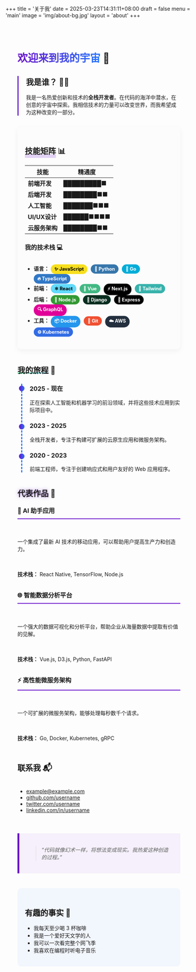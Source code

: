+++
title = '关于我'
date = 2025-03-23T14:31:11+08:00
draft = false
menu = 'main'
image = 'img/about-bg.jpg'
layout = 'about'
+++

<div class="fancy-container">

# <span class="gradient-text">欢迎来到我的宇宙</span> 🌌

<div class="timeline">

## 我是谁？ 👨‍💻

我是一名热爱创新和技术的**全栈开发者**。在代码的海洋中潜水，在创意的宇宙中探索。我相信技术的力量可以改变世界，而我希望成为这种改变的一部分。

</div>

<div class="skills-container">

## <span class="highlight">技能矩阵</span> 📊

<div class="skill-bars">

| 技能 | 精通度 |
|---------|-------|
| **前端开发** | █████████■ |
| **后端开发** | ████████■■ |
| **人工智能** | ███████■■■ |
| **UI/UX设计** | ██████■■■■ |
| **云服务架构** | ████████■■ |

</div>

### 我的技术栈 💻

<div class="tech-stack">

- **语言：** <span class="badge javascript">✨ JavaScript</span> <span class="badge python">🐍 Python</span> <span class="badge go">🚀 Go</span> <span class="badge typescript">🔥 TypeScript</span>
- **前端：** <span class="badge react">⚛️ React</span> <span class="badge vue">🔺 Vue</span> <span class="badge next">⚡ Next.js</span> <span class="badge tailwind">🌈 Tailwind</span>
- **后端：** <span class="badge node">🌿 Node.js</span> <span class="badge django">🐊 Django</span> <span class="badge express">🚀 Express</span> <span class="badge graphql">🔍 GraphQL</span>
- **工具：** <span class="badge docker">📦 Docker</span> <span class="badge git">🔀 Git</span> <span class="badge aws">☁️ AWS</span> <span class="badge k8s">⚙️ Kubernetes</span>

</div>

</div>

<div class="journey-section">

## <span class="underline-magical">我的旅程</span> 🚨

<div class="journey-timeline">

### 2025 - 现在

正在探索人工智能和机器学习的前沿领域，并将这些技术应用到实际项目中。

### 2023 - 2025

全栈开发者，专注于构建可扩展的云原生应用和微服务架构。

### 2020 - 2023

前端工程师，专注于创建响应式和用户友好的 Web 应用程序。

</div>

</div>

<div class="projects-section">

## <span class="glow-text">代表作品</span> 🎨

<div class="project-cards">

### 📱 AI 助手应用

一个集成了最新 AI 技术的移动应用，可以帮助用户提高生产力和创造力。

**技术栈：** React Native, TensorFlow, Node.js

### 🌐 智能数据分析平台

一个强大的数据可视化和分析平台，帮助企业从海量数据中提取有价值的见解。

**技术栈：** Vue.js, D3.js, Python, FastAPI

### ⚡ 高性能微服务架构

一个可扩展的微服务架构，能够处理每秒数千个请求。

**技术栈：** Go, Docker, Kubernetes, gRPC

</div>

</div>

<div class="contact-section">

## <span class="pulse-text">联系我</span> 📬

<div class="contact-cards">

- <i class="fas fa-envelope"></i> [example@example.com](mailto:example@example.com)
- <i class="fab fa-github"></i> [github.com/username](https://github.com/username)
- <i class="fab fa-twitter"></i> [twitter.com/username](https://twitter.com/username)
- <i class="fab fa-linkedin"></i> [linkedin.com/in/username](https://linkedin.com/in/username)

</div>

</div>

<div class="quote-section">

> “代码就像幻术一样，将想法变成现实。我热爱这种创造的过程。”

</div>

<div class="fun-facts">

## 有趣的事实 🌟

- 我每天至少喝 3 杯咖啡
- 我是一个爱好天文学的人
- 我可以一次看完整个网飞季
- 我喜欢在编程时听电子音乐

</div>

</div>

<style>
.fancy-container {
    position: relative;
    padding: 2rem;
    overflow: hidden;
}

.gradient-text {
    background: linear-gradient(90deg, #6a11cb 0%, #2575fc 100%);
    -webkit-background-clip: text;
    -webkit-text-fill-color: transparent;
    font-weight: bold;
}

.highlight {
    position: relative;
    display: inline-block;
}

.highlight:after {
    content: '';
    position: absolute;
    width: 100%;
    height: 10px;
    bottom: -5px;
    left: 0;
    background: rgba(106, 17, 203, 0.2);
    z-index: -1;
}

.underline-magical {
    background-image: linear-gradient(120deg, #84fab0 0%, #8fd3f4 100%);
    background-repeat: no-repeat;
    background-size: 100% 0.2em;
    background-position: 0 88%;
    transition: background-size 0.25s ease-in;
    font-weight: bold;
}

.underline-magical:hover {
    background-size: 100% 88%;
}

.glow-text {
    text-shadow: 0 0 10px rgba(106, 17, 203, 0.5);
    font-weight: bold;
}

.pulse-text {
    animation: pulse 2s infinite;
    font-weight: bold;
}

@keyframes pulse {
    0% { opacity: 1; }
    50% { opacity: 0.8; }
    100% { opacity: 1; }
}

.timeline {
    border-left: 3px solid #6a11cb;
    padding-left: 20px;
    margin: 20px 0;
}

.skills-container {
    background: rgba(240, 240, 240, 0.1);
    padding: 20px;
    border-radius: 10px;
    margin: 30px 0;
    box-shadow: 0 5px 15px rgba(0,0,0,0.05);
}

.skill-bars table {
    width: 100%;
}

.tech-stack {
    display: flex;
    flex-direction: column;
    gap: 10px;
    margin-top: 15px;
}

.badge {
    display: inline-block;
    padding: 5px 10px;
    border-radius: 15px;
    margin-right: 5px;
    font-weight: bold;
    font-size: 0.9em;
}

.javascript {
    background: #f7df1e;
    color: black;
}

.python {
    background: #3776ab;
    color: white;
}

.go {
    background: #00add8;
    color: white;
}

.typescript {
    background: #3178c6;
    color: white;
}

.react {
    background: #61dafb;
    color: black;
}

.vue {
    background: #42b883;
    color: white;
}

.next {
    background: #000000;
    color: white;
}

.tailwind {
    background: #38b2ac;
    color: white;
}

.node {
    background: #339933;
    color: white;
}

.django {
    background: #092e20;
    color: white;
}

.express {
    background: #000000;
    color: white;
}

.graphql {
    background: #e10098;
    color: white;
}

.docker {
    background: #2496ed;
    color: white;
}

.git {
    background: #f05032;
    color: white;
}

.aws {
    background: #232f3e;
    color: white;
}

.k8s {
    background: #326ce5;
    color: white;
}

.journey-section {
    margin: 40px 0;
}

.journey-timeline {
    border-left: 3px dashed #2575fc;
    padding-left: 20px;
    margin-left: 10px;
}

.journey-timeline h3 {
    position: relative;
}

.journey-timeline h3:before {
    content: '';
    position: absolute;
    width: 15px;
    height: 15px;
    border-radius: 50%;
    background: linear-gradient(90deg, #6a11cb 0%, #2575fc 100%);
    left: -29px;
    top: 5px;
}

.projects-section {
    margin: 40px 0;
}

.project-cards {
    display: grid;
    grid-template-columns: repeat(auto-fill, minmax(300px, 1fr));
    gap: 20px;
    margin-top: 20px;
}

.project-cards h3 {
    margin-top: 0;
    border-bottom: 2px solid #6a11cb;
    padding-bottom: 10px;
}

.contact-section {
    margin: 40px 0;
}

.contact-cards {
    display: flex;
    flex-wrap: wrap;
    gap: 15px;
    margin-top: 20px;
}

.contact-cards a {
    transition: all 0.3s ease;
}

.contact-cards a:hover {
    color: #6a11cb;
    transform: translateY(-2px);
}

.quote-section {
    margin: 40px 0;
    padding: 20px;
    background: rgba(106, 17, 203, 0.05);
    border-left: 5px solid #6a11cb;
    font-style: italic;
}

.fun-facts {
    margin: 40px 0;
    background: rgba(37, 117, 252, 0.05);
    padding: 20px;
    border-radius: 10px;
}

/* 响应式设计 */
@media (max-width: 768px) {
    .project-cards {
        grid-template-columns: 1fr;
    }
    
    .contact-cards {
        flex-direction: column;
    }
}
</style>
